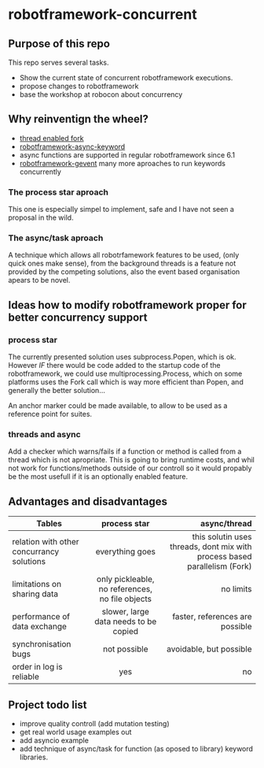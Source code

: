 # robotframework-concurrent

## Purpose of this repo
This repo serves several tasks.
 - Show the current state of concurrent robotframework executions.
 - propose changes to robotframework
 - base the workshop at robocon about concurrency

## Why reinventign the wheel?
 - [thread enabled fork](https://github.com/test-fullautomation/robotframework-documentation)
 - [robotframework-async-keyword](https://pypi.org/project/robotframework-async-keyword/)
 - async functions are supported in regular robotframework since 6.1
 - [robotframework-gevent](https://github.com/eldaduzman/robotframework-gevent)
many more aproaches to run keywords concurrently

### The process star aproach
This one is especially simpel to implement, safe and I have not seen a proposal in the wild.
### The async/task aproach
A technique which allows all robotrfamework features to be used, (only quick ones make sense), from the background threads is a feature not provided by the competing solutions, also the event based organisation apears to be novel.

## Ideas how to modify robotframework proper for better concurrency support

### process star
The currently presented solution uses subprocess.Popen, which is ok.
However _IF_ there would be code added to the startup code of the robotframework, we could use multiprocessing.Process, which on some platforms uses the Fork call which is way more efficient than Popen, and generally the better solution...

An anchor marker could be made available, to allow to be used as a reference point for suites.

### threads and async
Add a checker which warns/fails if a function or method is called from a thread which is not apropriate. This is going to bring runtime costs, and whil not work for functions/methods outside of our controll so it would propably be the most usefull if it is an optionally enabled feature.

## Advantages and disadvantages
| Tables        | process star           | async/thread  |
| ------------- |:-------------:| -----:|
| relation with other concurrancy solutions | everything goes | this solutin uses threads, dont mix with process based parallelism (Fork) |
| limitations on sharing data      | only pickleable, no references, no file objects      |   no limits |
| performance of data exchange | slower, large data needs to be copied      |    faster, references are possible |
| synchronisation bugs | not possible      |    avoidable, but possible |
| order in log is reliable | yes      |    no |

## Project todo list
 - improve quality controll (add mutation testing)
 - get real world usage examples out
 - add asyncio example
 - add technique of async/task for function (as oposed to library) keyword libraries.

